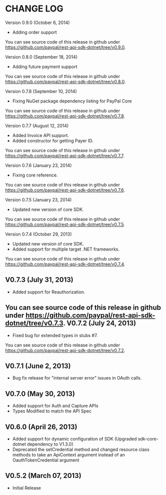 CHANGE LOG
==========
Version 0.9.0 (October 6, 2014)

 * Adding order support

You can see source code of this release in github under https://github.com/paypal/rest-api-sdk-dotnet/tree/v0.9.0.

Version 0.8.0 (September 18, 2014)

 * Adding future payment support

You can see source code of this release in github under https://github.com/paypal/rest-api-sdk-dotnet/tree/v0.8.0.

Version 0.7.8 (September 10, 2014)

 * Fixing NuGet package dependency listing for PayPal Core

You can see source code of this release in github under https://github.com/paypal/rest-api-sdk-dotnet/tree/v0.7.8.
 
Version 0.7.7 (August 12, 2014)

 * Added Invoice API support.
 * Added constructor for getting Payer ID.

You can see source code of this release in github under https://github.com/paypal/rest-api-sdk-dotnet/tree/v0.7.7.

Version 0.7.6 (January 23, 2014)
 
 * Fixing core reference.

You can see source code of this release in github under https://github.com/paypal/rest-api-sdk-dotnet/tree/v0.7.6.

Version 0.7.5 (January 23, 2014)
 
 * Updated new version of core SDK.

You can see source code of this release in github under https://github.com/paypal/rest-api-sdk-dotnet/tree/v0.7.5.

Version 0.7.4 (October 29, 2013)
 
 * Updated new version of core SDK.
 * Added support for multiple target .NET frameworks.

You can see source code of this release in github under https://github.com/paypal/rest-api-sdk-dotnet/tree/v0.7.4.

V0.7.3 (July 31, 2013)
-----------------------
   * Added support for Reauthorization.
 
You can see source code of this release in github under https://github.com/paypal/rest-api-sdk-dotnet/tree/v0.7.3.
V0.7.2 (July 24, 2013)
-----------------------
   * Fixed bug for extended types in stubs #7.
 
You can see source code of this release in github under https://github.com/paypal/rest-api-sdk-dotnet/tree/v0.7.2.

V0.7.1 (June 2, 2013)
-----------------------

   * Bug fix release for "internal server error" issues in OAuth calls.
   
V0.7.0 (May 30, 2013)
-----------------------
   * Added support for Auth and Capture APIs
   * Types Modified to match the API Spec
   
V0.6.0 (April 26, 2013)
-----------------------
   * Added support for dynamic configuration of SDK (Upgraded sdk-core-dotnet dependency to V1.3.0)
   * Deprecated the setCredential method and changed resource class methods to take an ApiContext argument 
instead of an OauthTokenCredential argument

V0.5.2 (March 07, 2013)
-----------------------

   * Initial Release
